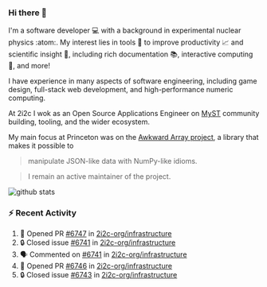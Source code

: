 ### Hi there 👋 

I'm a software developer 💻 with a background in experimental nuclear physics :atom:. My interest lies in tools :wrench: to improve productivity :chart_with_upwards_trend: and scientific insight :telescope:, including rich documentation 📚, interactive computing 🧮, and more! 

I have experience in many aspects of software engineering, including game design, full-stack web development, and high-performance numeric computing. 

At 2i2c I wok as an Open Source Applications Engineer on [MyST](https://github.com/jupyter-book/mystmd) community building, tooling, and the wider ecosystem. 

My main focus at Princeton was on the [Awkward Array project](awkward-array.org/), a library that makes it possible to 
> manipulate JSON-like data with NumPy-like idioms.

> I remain an active maintainer of the project. 

![github stats](https://github-readme-stats.vercel.app/api?username=agoose77&show_icons=true&hide_rank=true&hide_title=true&bg_color=30,e76445,904e95&text_color=efe3ec&icon_color=efe3ec)
<!--
**agoose77/agoose77** is a ✨ _special_ ✨ repository because its `README.md` (this file) appears on your GitHub profile.

Here are some ideas to get you started:

- 🔭 I’m currently working on ...
- 🌱 I’m currently learning ...
- 👯 I’m looking to collaborate on ...
- 🤔 I’m looking for help with ...
- 💬 Ask me about ...
- 📫 How to reach me: ...
- 😄 Pronouns: ...
- ⚡ Fun fact: ...
-->

### :zap: Recent Activity

<!--START_SECTION:activity-->
1. 💪 Opened PR [#6747](undefined) in [2i2c-org/infrastructure](https://github.com/2i2c-org/infrastructure)
2. 🔒 Closed issue [#6741](https://github.com/2i2c-org/infrastructure/issues/6741) in [2i2c-org/infrastructure](https://github.com/2i2c-org/infrastructure)
3. 🗣 Commented on [#6741](https://github.com/2i2c-org/infrastructure/issues/6741#issuecomment-3280429802) in [2i2c-org/infrastructure](https://github.com/2i2c-org/infrastructure)
4. 💪 Opened PR [#6746](undefined) in [2i2c-org/infrastructure](https://github.com/2i2c-org/infrastructure)
5. 🔒 Closed issue [#6743](https://github.com/2i2c-org/infrastructure/issues/6743) in [2i2c-org/infrastructure](https://github.com/2i2c-org/infrastructure)
<!--END_SECTION:activity-->
